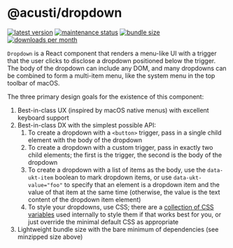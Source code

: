 # @acusti/dropdown

[![latest version](https://img.shields.io/npm/v/@acusti/dropdown?style=for-the-badge)](https://www.npmjs.com/package/@acusti/dropdown)
[![maintenance status](https://img.shields.io/npms-io/maintenance-score/@acusti/dropdown?style=for-the-badge)](https://npms.io/search?q=%40acusti%2Fdropdown)
[![bundle size](https://img.shields.io/bundlephobia/minzip/@acusti/dropdown?style=for-the-badge)](https://bundlephobia.com/package/@acusti/dropdown)
[![downloads per month](https://img.shields.io/npm/dm/@acusti/dropdown?style=for-the-badge)](https://www.npmjs.com/package/@acusti/dropdown)

`Dropdown` is a React component that renders a menu-like UI with a trigger
that the user clicks to disclose a dropdown positioned below the trigger.
The body of the dropdown can include any DOM, and many dropdowns can be
combined to form a multi-item menu, like the system menu in the top toolbar
of macOS.

The three primary design goals for the existence of this component:

1. Best-in-class UX (inspired by macOS native menus) with excellent
   keyboard support
2. Best-in-class DX with the simplest possible API:
    1. To create a dropdown with a `<button>` trigger, pass in a single
       child element with the body of the dropdown
    2. To create a dropdown with a custom trigger, pass in exactly two
       child elements; the first is the trigger, the second is the body of
       the dropdown
    3. To create a dropdown with a list of items as the body, use the
       `data-ukt-item` boolean to mark dropdown items, or use
       `data-ukt-value="foo"` to specify that an element is a dropdown item
       and the value of that item at the same time (otherwise, the value is
       the text content of the dropdown item element)
    4. To style your dropdowns, use CSS; there are a
       [collection of CSS variables](https://github.com/acusti/uikit/blob/main/packages/dropdown/src/styles.ts#L17-L27)
       used internally to style them if that works best for you, or just
       override the minimal default CSS as appropriate
3. Lightweight bundle size with the bare minimum of dependencies (see
   minzipped size above)
